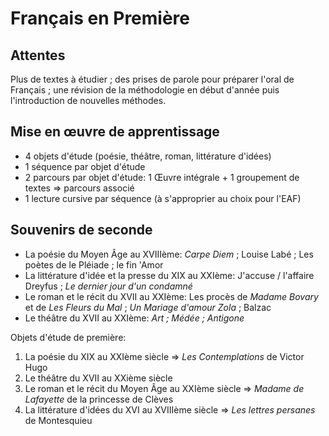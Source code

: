 # Français en Première

## Attentes

Plus de textes à étudier ; des prises de parole pour préparer l'oral de Français ; une révision de la méthodologie en début d'année puis l'introduction de nouvelles méthodes.

## Mise en œuvre de apprentissage

* 4 objets d'étude (poésie, théâtre, roman, littérature d'idées)
* 1 séquence par objet d'étude
* 2 parcours par objet d'étude: 1 Œuvre intégrale + 1 groupement de textes => parcours associé
* 1 lecture cursive par séquence (à s'approprier au choix pour l'EAF)

## Souvenirs de seconde

* La poésie du Moyen Âge au XVIIIème: *Carpe Diem* ; Louise Labé ; Les poètes de le Pléiade ; le fin 'Amor 
* La littérature d'idée et la presse du XIX au XXIème: J'accuse / l'affaire Dreyfus ; *Le dernier jour d'un condamné*
* Le roman et le récit du XVII au XXIème: Les procès de *Madame Bovary* et de *Les Fleurs du Mal* ; *Un Mariage d'amour Zola* ; Balzac
* Le théâtre du XVII au XXIème: *Art ; Médée ; Antigone*

Objets d'étude de première:

1. La poésie du XIX au XXIème siècle => *Les Contemplations* de Victor Hugo
2. Le théâtre du XVII au XXième siècle
3. Le roman et le récit du Moyen Âge au XXIème siècle => *Madame de Lafayette* de la princesse de Clèves
4. La littérature d'idées du XVI au XVIIIème siècle => *Les lettres persanes* de Montesquieu